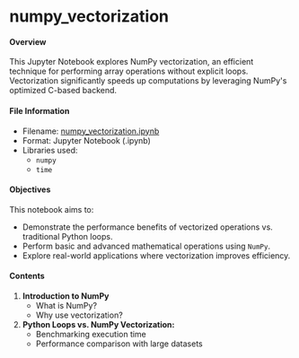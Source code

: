 # numpy_vectorization
#### Overview
This Jupyter Notebook explores NumPy vectorization, an efficient technique for performing array operations without explicit loops. Vectorization significantly speeds up computations by leveraging NumPy's optimized C-based backend.
#### File Information
- Filename: [numpy_vectorization.ipynb](https://github.com/tamunoWoks/numpy_vectorization/blob/main/numpy_vectorization.ipynb)
- Format: Jupyter Notebook (.ipynb)
- Libraries used:
  - `numpy`
  - `time`
#### Objectives
This notebook aims to:
- Demonstrate the performance benefits of vectorized operations vs. traditional Python loops.
- Perform basic and advanced mathematical operations using `NumPy`.
- Explore real-world applications where vectorization improves efficiency.
#### Contents
1. **Introduction to NumPy**
    - What is NumPy?
    - Why use vectorization?
2. **Python Loops vs. NumPy Vectorization:**
    - Benchmarking execution time
    - Performance comparison with large datasets
